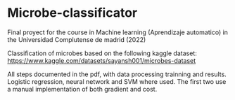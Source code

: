 # Microbe-classificator
Final proyect for the course in Machine learning (Aprendizaje automatico) in the Universidad Complutense de madrid (2022)

Classification of microbes based on the following kaggle dataset: https://www.kaggle.com/datasets/sayansh001/microbes-dataset

All steps documented in the pdf, with data processing trainning and results. 
Logistic regression, neural network and SVM where used. The first two use a manual implementation of both gradient and cost.
